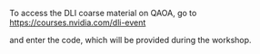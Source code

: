 To access the DLI coarse material on QAOA, go to 
https://courses.nvidia.com/dli-event 

and enter the code, which will be provided during the workshop.
